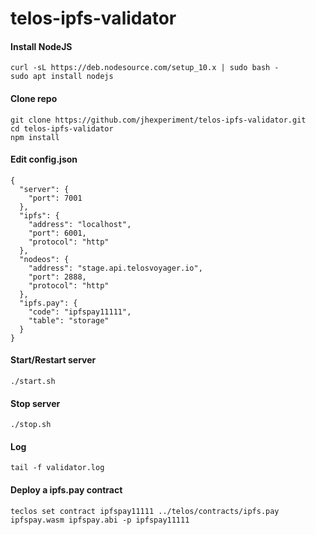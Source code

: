 # telos-ipfs-validator


#### Install NodeJS
```
curl -sL https://deb.nodesource.com/setup_10.x | sudo bash -
sudo apt install nodejs
```
#### Clone repo
```
git clone https://github.com/jhexperiment/telos-ipfs-validator.git
cd telos-ipfs-validator
npm install
```

#### Edit config.json
```
{
  "server": {
    "port": 7001
  },
  "ipfs": {
    "address": "localhost",
    "port": 6001,
    "protocol": "http"
  },
  "nodeos": {
    "address": "stage.api.telosvoyager.io",
    "port": 2888,
    "protocol": "http"
  },
  "ipfs.pay": {
    "code": "ipfspay11111",
    "table": "storage"
  }
}
```

#### Start/Restart server
```
./start.sh
```

#### Stop server
```
./stop.sh
```

#### Log
```
tail -f validator.log
```


#### Deploy a ipfs.pay contract
```
teclos set contract ipfspay11111 ../telos/contracts/ipfs.pay ipfspay.wasm ipfspay.abi -p ipfspay11111
```
